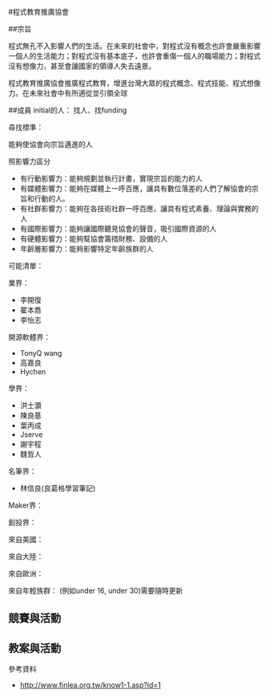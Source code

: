 #程式教育推廣協會

##宗旨

程式無孔不入影響人們的生活。在未來的社會中，對程式沒有概念也許會嚴重影響一個人的生活能力；對程式沒有基本底子，也許會重傷一個人的職場能力；對程式沒有想像力，甚至會讓國家的領導人失去遠景。

程式教育推廣協會推廣程式教育，增進台灣大眾的程式概念、程式技能、程式想像力。在未來社會中有所適從並引領全球

##成員
initial的人：
找人、找funding


尋找標準：

能夠使協會向宗旨邁進的人

照影響力區分

- 有行動影響力：能夠規劃並執行計畫，實現宗旨的能力的人
- 有媒體影響力：能夠在媒體上一呼百應，讓具有數位落差的人們了解協會的宗旨和行動的人。
- 有社群影響力：能夠在各技術社群一呼百應，讓具有程式素養、理論與實務的人
- 有國際影響力：能夠讓國際聽見協會的聲音，吸引國際資源的人
- 有硬體影響力：能夠幫協會籌措財務、設備的人
- 年齡層影響力：能夠影響特定年齡族群的人



可能清單：


業界：

- 李開復
- 翟本喬
- 李怡志

開源軟體界：

- TonyQ wang
- 高嘉良
- Hychen

學界：

- 洪士灝
- 陳良基
- 葉丙成
- Jserve
- 謝宇程
- 魏哲人

名筆界：

- 林信良(良葛格學習筆記)

Maker界：


創投界：

來自美國：

來自大陸：

來自歐洲：


來自年輕族群：
(例如under 16, under 30)需要隨時更新



## 競賽與活動

## 教案與活動


參考資料

- http://www.finlea.org.tw/know1-1.asp?id=1
